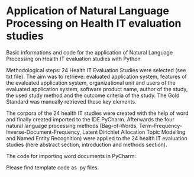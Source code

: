 # Application of Natural Language Processing on Health IT evaluation studies

Basic informations and code for the application of Natural Language Processing on Health IT evaluation studies with Python

Methodological steps:
24 Health IT Evaluation Studies were selected (see txt file). The aim was to retrieve: evaluated application system, features of the evaluated application system, organizational unit and users of the evaluated application system, software product name, author of the study, the used study method and the outcome criteria of the study. The Gold Standard was manually retrieved these key elements.

The corpora of the 24 health IT studies were created with the help of word and finally created imported to the IDE PyCharm. Afterwards the four natural language processing methods (Bag-of-Words, Term-Frequency-Inverse-Document-Frequency, Latent Dirichlet Allocation Topic Modelling and Named Entity Recognition) were applied to the 24 health IT evaluation studies (here abstract section, introduction and methods section).

The code for importing word documents in PyCharm:



Please find template code as .py files.

